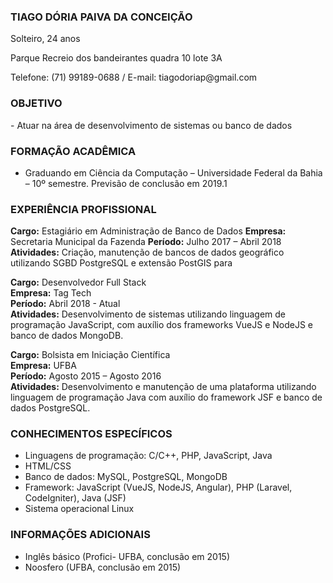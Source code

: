  ###  TIAGO DÓRIA PAIVA DA CONCEIÇÃO <br/>
<p> Solteiro, 24 anos </p>
<p> Parque Recreio dos bandeirantes quadra 10 lote 3A</p> 
<p> Telefone: (71) 99189-0688 / E-mail: tiagodoriap@gmail.com</p> 

### OBJETIVO

<p> - Atuar na área de desenvolvimento de sistemas ou banco de dados </p> 


### FORMAÇÃO ACADÊMICA

- Graduando em Ciência da Computação – Universidade Federal da Bahia – 10º semestre. Previsão de conclusão em 2019.1

### EXPERIÊNCIA PROFISSIONAL

<strong>Cargo:</strong>  Estagiário em Administração de Banco de Dados
<strong>Empresa:</strong> Secretaria Municipal da Fazenda
<strong>Período:</strong>  Julho 2017 – Abril 2018
<strong>Atividades:</strong>  Criação, manutenção de bancos de dados geográfico utilizando SGBD PostgreSQL e extensão PostGIS para 

<strong>Cargo:</strong> Desenvolvedor Full Stack <br/>
<strong>Empresa:</strong> Tag Tech <br/>
<strong>Período:</strong> Abril 2018 - Atual<br/>
<strong>Atividades:</strong> Desenvolvimento de sistemas utilizando linguagem de programação JavaScript, com auxílio dos frameworks VueJS e NodeJS e banco de dados MongoDB.

<strong>Cargo:</strong> Bolsista em Iniciação Científica<br/>
<strong>Empresa:</strong> UFBA<br/>
<strong>Período:</strong> Agosto 2015 – Agosto 2016<br/>
<strong>Atividades:</strong> Desenvolvimento e manutenção de uma plataforma utilizando linguagem de programação Java com auxílio do framework JSF e banco de dados PostgreSQL.



### CONHECIMENTOS ESPECÍFICOS

- Linguagens de programação: C/C++, PHP, JavaScript, Java
- HTML/CSS
- Banco de dados: MySQL, PostgreSQL, MongoDB
- Framework: JavaScript (VueJS, NodeJS, Angular), PHP (Laravel, CodeIgniter), Java (JSF)
- Sistema operacional Linux

### INFORMAÇÕES ADICIONAIS

- Inglês básico (Profici- UFBA, conclusão em 2015)
- Noosfero (UFBA, conclusão em 2015)
